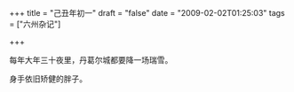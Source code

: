 +++
title = "己丑年初一"
draft = "false"
date = "2009-02-02T01:25:03"
tags = ["六州杂记"]

+++

  每年大年三十夜里，丹葛尔城都要降一场瑞雪。 



  身手依旧矫健的胖子。 
